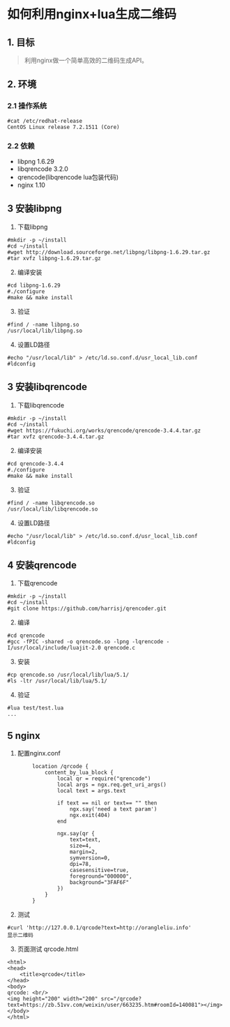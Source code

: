 # 如何利用nginx+lua生成二维码

## 1. 目标
> 利用nginx做一个简单高效的二维码生成API。

## 2. 环境
### 2.1 操作系统
```
#cat /etc/redhat-release
CentOS Linux release 7.2.1511 (Core)
```
### 2.2 依赖

+ libpng 1.6.29
+ libqrencode 3.2.0
+ qrencode(libqrencode lua包装代码)
+ nginx 1.10

## 3 安装libpng
1) 下载libpng
```
#mkdir -p ~/install
#cd ~/install
#wget http://download.sourceforge.net/libpng/libpng-1.6.29.tar.gz
#tar xvfz libpng-1.6.29.tar.gz
```

2) 编译安装
```
#cd libpng-1.6.29
#./configure
#make && make install
```

3) 验证
```
#find / -name libpng.so
/usr/local/lib/libpng.so
```

4) 设置LD路径
```
#echo "/usr/local/lib" > /etc/ld.so.conf.d/usr_local_lib.conf
#ldconfig

```

## 3 安装libqrencode
1) 下载libqrencode
```
#mkdir -p ~/install
#cd ~/install
#wget https://fukuchi.org/works/qrencode/qrencode-3.4.4.tar.gz
#tar xvfz qrencode-3.4.4.tar.gz
```

2) 编译安装
```
#cd qrencode-3.4.4
#./configure
#make && make install
```

3) 验证
```
#find / -name libqrencode.so
/usr/local/lib/libqrencode.so
```

4) 设置LD路径
```
#echo "/usr/local/lib" > /etc/ld.so.conf.d/usr_local_lib.conf
#ldconfig

```

## 4 安装qrencode
1) 下载qrencode
```
#mkdir -p ~/install
#cd ~/install
#git clone https://github.com/harrisj/qrencoder.git
```

2) 编译
```
#cd qrencode
#gcc -fPIC -shared -o qrencode.so -lpng -lqrencode -I/usr/local/include/luajit-2.0 qrencode.c 

```

3) 安装
```
#cp qrencode.so /usr/local/lib/lua/5.1/
#ls -ltr /usr/local/lib/lua/5.1/
```

4) 验证
```
#lua test/test.lua
...
```

## 5 nginx
1) 配置nginx.conf
```
        location /qrcode {
            content_by_lua_block {
                local qr = require("qrencode")
                local args = ngx.req.get_uri_args()
                local text = args.text
        
                if text == nil or text== "" then
                    ngx.say('need a text param')
                    ngx.exit(404)
                end
        
                ngx.say(qr {
                    text=text,
                    size=4,
                    margin=2,
                    symversion=0,
                    dpi=78,
                    casesensitive=true,
                    foreground="000000",
                    background="3FAF6F"
                })
            }
        }
```

2) 测试
```
#curl 'http://127.0.0.1/qrcode?text=http://orangleliu.info'
显示二维码
```

3) 页面测试
qrcode.html
```
<html>
<head>
	<title>qrcode</title>
</head>
<body>
qrcode: <br/>
<img height="200" width="200" src="/qrcode?text=https://zb.51vv.com/weixin/user/663235.htm#roomId=140081"></img>
</body>
</html>
```
